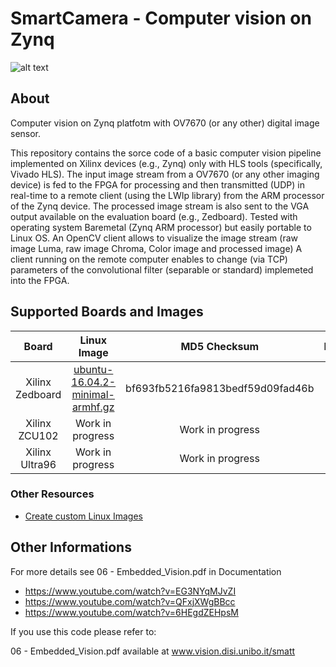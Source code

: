 # SmartCamera - Computer vision on Zynq


![alt text](https://github.com/smatt-github/SmartCamera/blob/master/Screenshot.png)

## About

Computer vision on Zynq platfotm with OV7670 (or any other) digital image sensor.

This repository contains the sorce code of a basic computer vision pipeline implemented on Xilinx devices (e.g., Zynq) only with HLS tools (specifically, Vivado HLS).
The input image stream from a OV7670 (or any other imaging device) is fed to the FPGA for processing and then transmitted (UDP) in real-time to a remote client (using the LWIp library) from the ARM processor of the Zynq device. 
The processed image stream is also sent to the VGA output available on the evaluation board (e.g., Zedboard).
Tested with operating system Baremetal (Zynq ARM processor) but easily portable to Linux OS.
An OpenCV client allows to visualize the image stream (raw image Luma, raw image Chroma, Color image and processed image)
A client running on the remote computer enables to change (via TCP) parameters of the convolutional filter (separable or standard) implemeted into the FPGA. 

## Supported Boards and Images


| Board   |      Linux Image      | MD5 Checksum | Documentation |
|:----------:|:-------------:|:------:|:------:|
| Xilinx Zedboard   |   [ubuntu-16.04.2-minimal-armhf.gz](https://cloud.hipert.unimore.it/s/DPBQLzLA79nFZF8/download) |  bf693fb5216fa9813bedf59d09fad46b | [User Guide](google.it) |
| Xilinx ZCU102     |   Work in progress |  Work in progress | Work in progress |
| Xilinx Ultra96    |   Work in progress |  Work in progress | Work in progress |

### Other Resources

* [Create custom Linux Images](https://github.com/smatt-github/SmartCamera/blob/master/Documentation/board_preparation.md)

## Other Informations

For more details see 06 - Embedded_Vision.pdf in Documentation

* https://www.youtube.com/watch?v=EG3NYqMJvZI
* https://www.youtube.com/watch?v=QFxjXWgBBcc
* https://www.youtube.com/watch?v=6HEgdZEHpsM

If you use this code please refer to: 

06 - Embedded_Vision.pdf available at www.vision.disi.unibo.it/smatt
